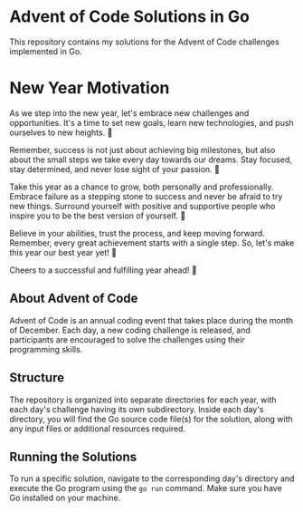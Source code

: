 # Advent of Code Solutions in Go

This repository contains my solutions for the Advent of Code challenges implemented in Go.

# New Year Motivation

As we step into the new year, let's embrace new challenges and opportunities. It's a time to set new goals, learn new technologies, and push ourselves to new heights. 🚀

Remember, success is not just about achieving big milestones, but also about the small steps we take every day towards our dreams. Stay focused, stay determined, and never lose sight of your passion. 💪

Take this year as a chance to grow, both personally and professionally. Embrace failure as a stepping stone to success and never be afraid to try new things. Surround yourself with positive and supportive people who inspire you to be the best version of yourself. 👥

Believe in your abilities, trust the process, and keep moving forward. Remember, every great achievement starts with a single step. So, let's make this year our best year yet! 🎉

Cheers to a successful and fulfilling year ahead! 🥂

## About Advent of Code

Advent of Code is an annual coding event that takes place during the month of December. Each day, a new coding challenge is released, and participants are encouraged to solve the challenges using their programming skills.

## Structure

The repository is organized into separate directories for each year, with each day's challenge having its own subdirectory. Inside each day's directory, you will find the Go source code file(s) for the solution, along with any input files or additional resources required.

## Running the Solutions

To run a specific solution, navigate to the corresponding day's directory and execute the Go program using the `go run` command. Make sure you have Go installed on your machine.

